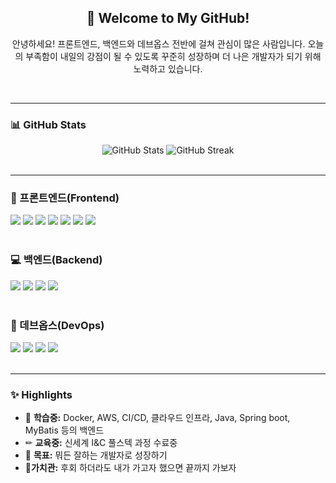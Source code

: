 <!-- 깃허브 README -->
<div align="center">
  <h2>👋 Welcome to My GitHub!</h2>
  <p>안녕하세요! 프론트엔드, 백엔드와 데브옵스 전반에 걸쳐 관심이 많은 사람입니다. 오늘의 부족함이 내일의 강점이 될 수 있도록 꾸준히 성장하며 더 나은 개발자가 되기 위해 노력하고 있습니다.</p>
  <br>
</div>

---

<h3>📊 GitHub Stats</h3>
<div align="center">
  <img src="https://github-readme-stats.vercel.app/api?username=youngwan2&show_icons=true&theme=radical" alt="GitHub Stats">
  <img src="https://github-readme-streak-stats.herokuapp.com/?user=youngwan2&theme=radical" alt="GitHub Streak">
</div>
<br>

---

<h3>📱 프론트엔드(Frontend)</h3>
<div> 
  <img src="https://img.shields.io/badge/html5-E34F26?style=for-the-badge&logo=html5&logoColor=white"> 
  <img src="https://img.shields.io/badge/css-1572B6?style=for-the-badge&logo=css3&logoColor=white"> 
  <img src="https://img.shields.io/badge/javascript-F7DF1E?style=for-the-badge&logo=javascript&logoColor=black"> 
  <img src="https://img.shields.io/badge/typescript-02569B?style=for-the-badge&logo=typescript&logoColor=black"> 
  <img src="https://img.shields.io/badge/reactjs-61DAFB?style=for-the-badge&logo=react&logoColor=black"> 
  <img src="https://img.shields.io/badge/nextjs-00599C?style=for-the-badge&logo=next.js&logoColor=white">
  <img src="https://img.shields.io/badge/tailwindcss-4053D6?style=for-the-badge&logo=tailwindcss&logoColor=white">
</div>
<br>

<h3>💻 백엔드(Backend)</h3>
<div>
  <img src="https://img.shields.io/badge/java-007396?style=for-the-badge&logo=java&logoColor=white">
  <img src="https://img.shields.io/badge/spring%20boot-6DB33F?style=for-the-badge&logo=springboot&logoColor=white">
  <img src="https://img.shields.io/badge/spring%20security-6DB33F?style=for-the-badge&logo=springsecurity&logoColor=white">
  <img src="https://img.shields.io/badge/mysql-4479A1?style=for-the-badge&logo=mysql&logoColor=white">
</div>
<br>

<h3>🔧 데브옵스(DevOps)</h3>
<div> 
  <img src="https://img.shields.io/badge/docker-2496ED?style=for-the-badge&logo=docker&logoColor=white">
  <img src="https://img.shields.io/badge/aws%20s3-569A31?style=for-the-badge&logo=amazonaws&logoColor=white">
  <img src="https://img.shields.io/badge/aws%20cloudfront-FF9900?style=for-the-badge&logo=amazoncloudfront&logoColor=white">
  <img src="https://img.shields.io/badge/aws%20ec2-FF9900?style=for-the-badge&logo=amazonec2&logoColor=white">
</div>
<br>

---

<h3>✨ Highlights</h3>
<ul>
  <li>📘 <strong>학습중:</strong> Docker, AWS, CI/CD, 클라우드 인프라, Java, Spring boot, MyBatis 등의 백엔드 </li>
  <li>✏ <strong>교육중:</strong> 신세계 I&C 풀스텍 과정 수료중
  <li>📅 <strong>목표:</strong> 뭐든 잘하는 개발자로 성장하기</li>
  <li>📌<strong>가치관:</strong> 후회 하더라도 내가 가고자 했으면 끝까지 가보자</li>
</ul>
<br>

